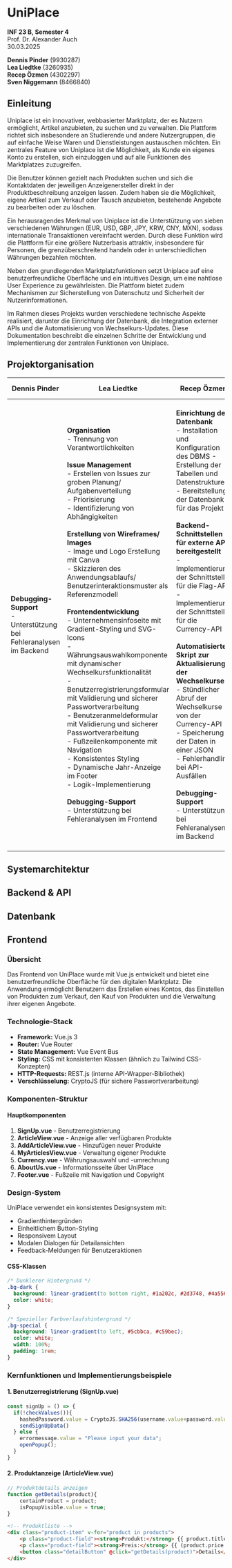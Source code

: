 # UniPlace 

**INF 23 B, Semester 4**  
Prof. Dr. Alexander Auch  
30.03.2025  

**Dennis Pinder** (9930287)
<br>
**Lea Liedtke** (3260935)  
**Recep Özmen** (4302297)  
**Sven Niggemann** (8466840)  

## Einleitung

Uniplace ist ein innovativer, webbasierter Marktplatz, der es Nutzern ermöglicht, Artikel anzubieten, zu suchen und zu verwalten. Die Plattform richtet sich insbesondere an Studierende und andere Nutzergruppen, die auf einfache Weise Waren und Dienstleistungen austauschen möchten. Ein zentrales Feature von Uniplace ist die Möglichkeit, als Kunde ein eigenes Konto zu erstellen, sich einzuloggen und auf alle Funktionen des Marktplatzes zuzugreifen.

Die Benutzer können gezielt nach Produkten suchen und sich die Kontaktdaten der jeweiligen Anzeigenersteller direkt in der Produktbeschreibung anzeigen lassen. Zudem haben sie die Möglichkeit, eigene Artikel zum Verkauf oder Tausch anzubieten, bestehende Angebote zu bearbeiten oder zu löschen.

Ein herausragendes Merkmal von Uniplace ist die Unterstützung von sieben verschiedenen Währungen (EUR, USD, GBP, JPY, KRW, CNY, MXN), sodass internationale Transaktionen vereinfacht werden. Durch diese Funktion wird die Plattform für eine größere Nutzerbasis attraktiv, insbesondere für Personen, die grenzüberschreitend handeln oder in unterschiedlichen Währungen bezahlen möchten.

Neben den grundlegenden Marktplatzfunktionen setzt Uniplace auf eine benutzerfreundliche Oberfläche und ein intuitives Design, um eine nahtlose User Experience zu gewährleisten. Die Plattform bietet zudem Mechanismen zur Sicherstellung von Datenschutz und Sicherheit der Nutzerinformationen.

Im Rahmen dieses Projekts wurden verschiedene technische Aspekte realisiert, darunter die Einrichtung der Datenbank, die Integration externer APIs und die Automatisierung von Wechselkurs-Updates. Diese Dokumentation beschreibt die einzelnen Schritte der Entwicklung und Implementierung der zentralen Funktionen von Uniplace.

## Projektorganisation

|Dennis Pinder|Lea Liedtke|Recep Özmen|Sven Niggemann|
|-------------|-----------|-----------|--------------|
|**Debugging-Support** <br> - Unterstützung bei Fehleranalysen im Backend|**Organisation** <br> - Trennung von Verantwortlichkeiten <br> <br> **Issue Management** <br> - Erstellen von Issues zur groben Planung/ Aufgabenverteilung <br> - Priorisierung <br> - Identifizierung von Abhängigkeiten <br> <br> **Erstellung von Wireframes/ Images** <br>  - Image und Logo Erstellung mit Canva <br> - Skizzieren des Anwendungsablaufs/ Benutzerinteraktionsmuster als Referenzmodell <br> <br> **Frontendentwicklung**  <br> - Unternehmensinfoseite mit Gradient-Styling und SVG-Icons <br> - Währungsauswahlkomponente mit dynamischer Wechselkursfunktionalität <br> - Benutzerregistrierungsformular mit Validierung und sicherer Passwortverarbeitung <br> - Benutzeranmeldeformular mit Validierung und sicherer Passwortverarbeitung <br> - Fußzeilenkomponente mit Navigation <br> - Konsistentes Styling <br> - Dynamische Jahr-Anzeige im Footer <br> - Logik-Implementierung <br> <br> **Debugging-Support** <br> - Unterstützung bei Fehleranalysen im Frontend  |**Einrichtung der Datenbank** <br> - Installation und Konfiguration des DBMS - Erstellung der Tabellen und Datenstrukturen - Bereitstellung der Datenbank für das Projekt <br> <br> **Backend-Schnittstellen für externe APIs bereitgestellt** <br> - Implementierung der Schnittstelle für die Flag-API <br> - Implementierung der Schnittstelle für die Currency-API <br><br> **Automatisiertes Skript zur Aktualisierung der Wechselkurse** <br> - Stündlicher Abruf der Wechselkurse von der Currency-API <br> - Speicherung der Daten in einer JSON <br> - Fehlerhandling bei API-Ausfällen <br><br> **Debugging-Support** <br> - Unterstützung bei Fehleranalysen im Backend |**Debugging-Support** <br> - Unterstützung bei Fehleranalysen im Frontend & Backend <br><br> **Backend-Support** <br> - Einsetzen von Request Forwarding um Database abzusondern <br><br> **BPMN** <br> - Erstellung eines BPMN-Diagramms als Planungshilfe <br> - Aktualisierung des Diagramms <br><br> **Schnittstellen Management** <br> - Definition von Schnittstellen zwischen Frontend und Backend <br> - Testen der Schnittstellen <br><br> **Frontend Entwicklung** <br> - Erstellung der zentralen Logik zum Austausch mit Backend <br> - Einbindung der Logik in die Views <br> - Einbindung der Router Logik im Frontend |


## Systemarchitektur

## Backend & API

## Datenbank 

## Frontend

### Übersicht

Das Frontend von UniPlace wurde mit Vue.js entwickelt und bietet eine benutzerfreundliche Oberfläche für den digitalen Marktplatz. Die Anwendung ermöglicht Benutzern das Erstellen eines Kontos, das Einstellen von Produkten zum Verkauf, den Kauf von Produkten und die Verwaltung ihrer eigenen Angebote.

### Technologie-Stack

- **Framework:** Vue.js 3
- **Router:** Vue Router
- **State Management:** Vue Event Bus
- **Styling:** CSS mit konsistenten Klassen (ähnlich zu Tailwind CSS-Konzepten)
- **HTTP-Requests:** REST.js (interne API-Wrapper-Bibliothek)
- **Verschlüsselung:** CryptoJS (für sichere Passwortverarbeitung)

### Komponenten-Struktur

#### Hauptkomponenten

1. **SignUp.vue** - Benutzerregistrierung
2. **ArticleView.vue** - Anzeige aller verfügbaren Produkte
3. **AddArticleView.vue** - Hinzufügen neuer Produkte
4. **MyArticlesView.vue** - Verwaltung eigener Produkte
5. **Currency.vue** - Währungsauswahl und -umrechnung
6. **AboutUs.vue** - Informationsseite über UniPlace
7. **Footer.vue** - Fußzeile mit Navigation und Copyright

### Design-System

UniPlace verwendet ein konsistentes Designsystem mit:

- Gradienthintergründen
- Einheitlichem Button-Styling
- Responsivem Layout
- Modalen Dialogen für Detailansichten
- Feedback-Meldungen für Benutzeraktionen

#### CSS-Klassen

```css
/* Dunklerer Hintergrund */
.bg-dark {
  background: linear-gradient(to bottom right, #1a202c, #2d3748, #4a5568);
  color: white;
}

/* Spezieller Farbverlaufshintergrund */
.bg-special {
  background: linear-gradient(to left, #5cbbca, #c59bec);
  color: white;
  width: 100%;
  padding: 1rem;
}
```

### Kernfunktionen und Implementierungsbeispiele

#### 1. Benutzerregistrierung (SignUp.vue)

```javascript
const signUp = () => {
  if(!checkValues()){
    hashedPassword.value = CryptoJS.SHA256(username.value+password.value).toString(CryptoJS.enc.Hex);
    sendSignUpData()
  } else {
    errormessage.value = "Please input your data";
    openPopup();
  }
}
```

#### 2. Produktanzeige (ArticleView.vue)

```javascript
// Produktdetails anzeigen
function getDetails(product){
    certainProduct = product;
    isPopupVisible.value = true;
}
```

```html
<!-- Produktliste -->
<div class="product-item" v-for="product in products">
    <p class="product-field"><strong>Produkt:</strong> {{ product.title }}</p>
    <p class="product-field"><strong>Preis:</strong> {{ (product.price * currencyRate).toFixed(2) }} {{currencySymbol}}</p>
    <button class="detailButton" @click="getDetails(product)">Details</button>
</div>
```


